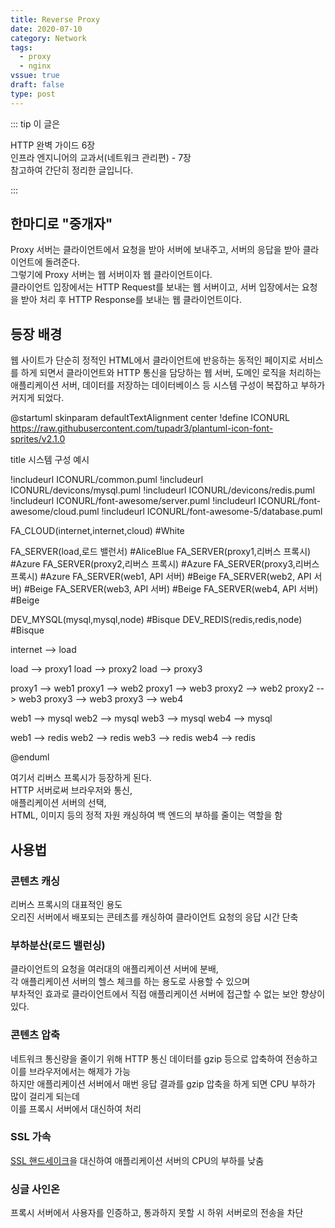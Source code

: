 ```yaml
---
title: Reverse Proxy
date: 2020-07-10
category: Network
tags:
  - proxy
  - nginx
vssue: true
draft: false
type: post
---
```


::: tip 이 글은

HTTP 완벽 가이드 6장  
인프라 엔지니어의 교과서(네트워크 관리편) - 7장  
참고하여 간단히 정리한 글입니다.

:::

## 한마디로 "중개자"

Proxy 서버는 클라이언트에서 요청을 받아 서버에 보내주고, 서버의 응답을 받아 클라이언트에 돌려준다.  
그렇기에 Proxy 서버는 웹 서버이자 웹 클라이언트이다.  
클라이언트 입장에서는 HTTP Request를 보내는 웹 서버이고, 서버 입장에서는 요청을 받아 처리 후 HTTP Response를 보내는 웹 클라이언트이다.

## 등장 배경

웹 사이트가 단순히 정적인 HTML에서 클라이언트에 반응하는 동적인 페이지로 서비스를 하게 되면서 클라이언트와 HTTP 통신을 담당하는 웹 서버, 도메인 로직을 처리하는 애플리케이션 서버, 데이터를 저장하는 데이터베이스 등 시스템 구성이 복잡하고 부하가 커지게 되었다.

@startuml
skinparam defaultTextAlignment center
!define ICONURL https://raw.githubusercontent.com/tupadr3/plantuml-icon-font-sprites/v2.1.0

title 시스템 구성 예시

!includeurl ICONURL/common.puml
!includeurl ICONURL/devicons/mysql.puml
!includeurl ICONURL/devicons/redis.puml
!includeurl ICONURL/font-awesome/server.puml
!includeurl ICONURL/font-awesome/cloud.puml
!includeurl ICONURL/font-awesome-5/database.puml

FA_CLOUD(internet,internet,cloud) #White

FA_SERVER(load,로드 밸런서) #AliceBlue
FA_SERVER(proxy1,리버스 프록시) #Azure
FA_SERVER(proxy2,리버스 프록시) #Azure
FA_SERVER(proxy3,리버스 프록시) #Azure
FA_SERVER(web1, API 서버) #Beige
FA_SERVER(web2, API 서버) #Beige
FA_SERVER(web3, API 서버) #Beige
FA_SERVER(web4, API 서버) #Beige

DEV_MYSQL(mysql,mysql,node) #Bisque
DEV_REDIS(redis,redis,node) #Bisque

internet --> load

load --> proxy1
load --> proxy2
load --> proxy3

proxy1 --> web1
proxy1 --> web2
proxy1 --> web3
proxy2 --> web2
proxy2 --> web3
proxy3 --> web3
proxy3 --> web4

web1 --> mysql
web2 --> mysql
web3 --> mysql
web4 --> mysql

web1 --> redis
web2 --> redis
web3 --> redis
web4 --> redis


@enduml

여기서 리버스 프록시가 등장하게 된다.  
HTTP 서버로써 브라우저와 통신,  
애플리케이션 서버의 선택,  
HTML, 이미지 등의 정적 자원 캐싱하여 백 엔드의 부하를 줄이는 역할을 함

## 사용법

### 콘텐츠 캐싱

리버스 프록시의 대표적인 용도  
오리진 서버에서 배포되는 콘테츠를 캐싱하여 클라이언트 요청의 응답 시간 단축

### 부하분산(로드 밸런싱)

클라이언트의 요청을 여러대의 애플리케이션 서버에 분배,  
각 애플리케이션 서버의 헬스 체크를 하는 용도로 사용할 수 있으며  
부차적인 효과로 클라이언트에서 직접 애플리케이션 서버에 접근할 수 없는 보안 향상이 있다.

### 콘텐츠 압축

네트워크 통신량을 줄이기 위해 HTTP 통신 데이터를 gzip 등으로 압축하여 전송하고 이를 브라우저에서는 해제가 가능  
하지만 애플리케이션 서버에서 매번 응답 결과를 gzip 압축을 하게 되면 CPU 부하가 많이 걸리게 되는데  
이를 프록시 서버에서 대신하여 처리

### SSL 가속

[SSL 핸드세이크](https://www.cloudflare.com/learning/ssl/what-happens-in-a-tls-handshake/)을 대신하여 애플리케이션 서버의 CPU의 부하를 낮춤

### 싱글 사인온

프록시 서버에서 사용자를 인증하고, 통과하지 못할 시 하위 서버로의 전송을 차단
